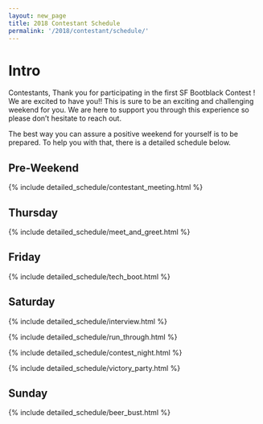 ```yaml
---
layout: new_page
title: 2018 Contestant Schedule
permalink: '/2018/contestant/schedule/'
---
```


# Intro

Contestants, Thank you for participating in the first SF Bootblack Contest ! We are excited to have you!! This is sure to be an exciting and challenging weekend for you. We are here to support you through this experience so please don’t hesitate to reach out.

The best way you can assure a positive weekend for yourself is to be prepared. To help you with that, there is a detailed schedule below.

## Pre-Weekend

{% include detailed_schedule/contestant_meeting.html %}

## Thursday

{% include detailed_schedule/meet_and_greet.html %}

## Friday

{% include detailed_schedule/tech_boot.html %}

## Saturday

{% include detailed_schedule/interview.html %}

{% include detailed_schedule/run_through.html %}

{% include detailed_schedule/contest_night.html %}

{% include detailed_schedule/victory_party.html %}

## Sunday

{% include detailed_schedule/beer_bust.html %}
